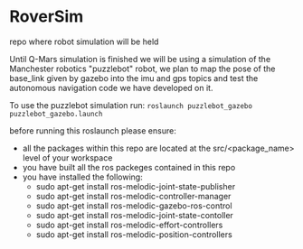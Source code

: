 # RoverSim
repo where robot simulation will be held


Until Q-Mars simulation is finished we will be using a simulation 
of the Manchester robotics "puzzlebot" robot, we plan to map the 
pose of the base_link given by gazebo into the imu and gps topics
and test the autonomous navigation code we have developed on it.

To use the puzzlebot simulation run:
` roslaunch puzzlebot_gazebo puzzlebot_gazebo.launch `

before running this roslaunch please ensure:
- all the packages within this repo are located at the src/<package_name> 
level of your workspace
- you have built all the ros packeges contained in this repo
- you have installed the following:
    - sudo apt-get install ros-melodic-joint-state-publisher
    - sudo apt-get install ros-melodic-controller-manager
    - sudo apt-get install ros-melodic-gazebo-ros-control
    - sudo apt-get install ros-melodic-joint-state-contoller
    - sudo apt-get install ros-melodic-effort-controllers
    - sudo apt-get install ros-melodic-position-controllers

